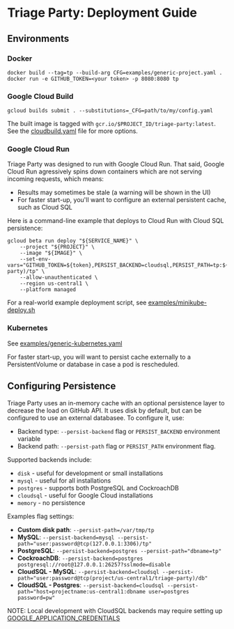 # Triage Party: Deployment Guide

## Environments

### Docker

```shell
docker build --tag=tp --build-arg CFG=examples/generic-project.yaml .
docker run -e GITHUB_TOKEN=<your token> -p 8080:8080 tp
```

### Google Cloud Build

```shell
gcloud builds submit . --substitutions=_CFG=path/to/my/config.yaml
```

The built image is tagged with `gcr.io/$PROJECT_ID/triage-party:latest`. See the [cloudbuild.yaml](../cloudbuild.yaml) file for more options.

### Google Cloud Run

Triage Party was designed to run with Google Cloud Run. That said, Google Cloud Run agressively spins down containers which are not serving incoming requests, which means:

* Results may sometimes be stale (a warning will be shown in the UI)
* For faster start-up, you'll want to configure an external persistent cache, such as Cloud SQL

Here is a command-line example that deploys to Cloud Run with Cloud SQL persistence:

```shell
gcloud beta run deploy "${SERVICE_NAME}" \
    --project "${PROJECT}" \
    --image "${IMAGE}" \
    --set-env-vars="GITHUB_TOKEN=${token},PERSIST_BACKEND=cloudsql,PERSIST_PATH=tp:${DB_PASS}@tcp(project/region/triage-party)/tp" \
    --allow-unauthenticated \
    --region us-central1 \
    --platform managed
```

For a real-world example deployment script, see [examples/minikube-deploy.sh](examples/minikube-deploy.sh)

### Kubernetes

See [examples/generic-kubernetes.yaml](examples/generic-kubernetes.yaml)

For faster start-up, you will want to persist cache externally to a PersistentVolume or database in case a pod is rescheduled.

## Configuring Persistence

Triage Party uses an in-memory cache with an optional persistence layer to decrease the load on GitHub API. It uses disk by default, but can be configured to use an external databasee. To configure it, use:

* Backend type: `--persist-backend` flag or `PERSIST_BACKEND` environment variable
* Backend path: `--persist-path` flag or `PERSIST_PATH` environment flag.

Supported backends include:

* `disk` - useful for development or small installations
* `mysql` - useful for all installations
* `postgres` - supports both PostgreSQL and CockroachDB
* `cloudsql` - useful for Google Cloud installations
* `memory` - no persistence

Examples flag settings:

* **Custom disk path**: `--persist-path=/var/tmp/tp`
* **MySQL**: `--persist-backend=mysql --persist-path="user:password@tcp(127.0.0.1:3306)/tp"`
* **PostgreSQL**: `--persist-backend=postgres --persist-path="dbname=tp"`
* **CockroachDB**: `--persist-backend=postgres postgresql://root@127.0.0.1:26257?sslmode=disable`
* **CloudSQL - MySQL**: `--persist-backend=cloudsql --persist-path="user:password@tcp(project/us-central1/triage-party)/db"`
* **CloudSQL - Postgres**: `--persist-backend=cloudsql --persist-path="host=projectname:us-central1:dbname user=postgres password=pw"`

NOTE: Local development with CloudSQL backends may require setting up [GOOGLE_APPLICATION_CREDENTIALS](https://cloud.google.com/docs/authentication/getting-started)
